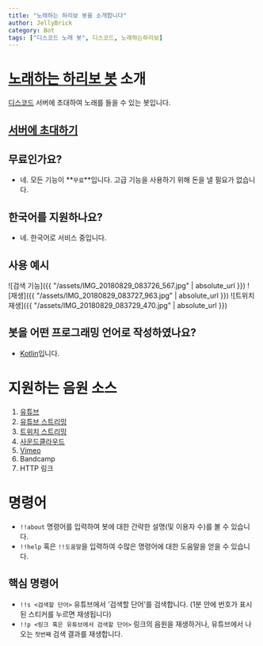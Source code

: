 ```yaml
---
title: "노래하는 하리보 봇을 소개합니다"
author: JellyBrick
category: Bot
tags: ["디스코드 노래 봇", 디스코드, 노래하는하리보]
---
```


# [노래하는 하리보 봇](https://discord.com/oauth2/authorize?client_id=479108435984515072&scope=bot%20applications.commands&permissions=431689690192) 소개
[디스코드](http://discord.gg) 서버에 초대하여 노래를 들을 수 있는 봇입니다.

## [서버에 초대하기](https://discord.com/oauth2/authorize?client_id=479108435984515072&scope=bot%20applications.commands&permissions=431689690192)

## 무료인가요?
- 네. 모든 기능이 **`무료`**입니다. 고급 기능을 사용하기 위해 돈을 낼 필요가 없습니다.

## 한국어를 지원하나요?
- 네. 한국어로 서비스 중입니다.

## 사용 예시
![검색 기능]({{ "/assets/IMG_20180829_083726_567.jpg" | absolute_url }})
![재생]({{ "/assets/IMG_20180829_083727_963.jpg" | absolute_url }})
![트위치 재생]({{ "/assets/IMG_20180829_083729_470.jpg" | absolute_url }})


## 봇을 어떤 프로그래밍 언어로 작성하였나요?
- [Kotlin](http://Kotlinlang.org)입니다.

# 지원하는 음원 소스
1. [유튜브](https://youtu.be)
2. [유튜브 스트리밍](https://youtu.be)
3. [트위치 스트리밍](https://twitch.tv)
4. [사운드클라우드](https://soundcloud.com)
5. [Vimeo](http://www.vimeo.com)
6. Bandcamp
7. HTTP 링크

# 명령어
- `!!about` 명령어를 입력하여 봇에 대한 간략한 설명(및 이용자 수)를 볼 수 있습니다.
- `!!help` 혹은 `!!도움말`을 입력하여 수많은 명령어에 대한 도움말을 얻을 수 있습니다.
## 핵심 명령어
- `!!s <검색할 단어>` 유튜브에서 '검색할 단어'를 검색합니다. (1분 안에 번호가 표시된 스티커를 누르면 재생됩니다)
- `!!p <링크 혹은 유튜브에서 검색할 단어>` 링크의 음원을 재생하거나, 유튜브에서 나오는 `첫번째` 검색 결과를 재생합니다.
